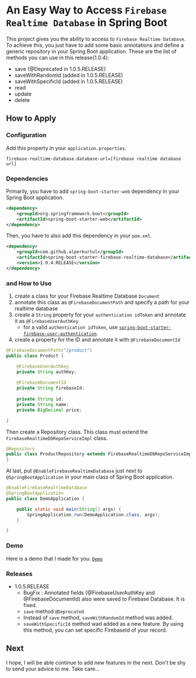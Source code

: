 # An Easy Way to Access `Firebase Realtime Database` in Spring Boot
This project gives you the ability to access to `Firebase Realtime Database`. To achieve this, you just have to add some basic annotations and define a generic repository in your Spring Boot application. These are the list of methods you can use in this release(1.0.4):

- save (@Deprecated in 1.0.5.RELEASE)
- saveWithRandomId (added in 1.0.5.RELEASE)
- saveWithSpecificId (added in 1.0.5.RELEASE)
- read
- update
- delete

## How to Apply

### Configuration
Add this property in your `application.properties`.
```properties
firebase-realtime-database.database-url=[firebase realtime database url]
```

### Dependencies
Primarily, you have to add `spring-boot-starter-web` dependency in your Spring Boot application.
```xml
<dependency>
    <groupId>org.springframework.boot</groupId>
    <artifactId>spring-boot-starter-web</artifactId>
</dependency>
```

Then, you have to also add this dependency in your `pom.xml`.
```xml
<dependency>
    <groupId>com.github.alperkurtul</groupId>
    <artifactId>spring-boot-starter-firebase-realtime-database</artifactId>
    <version>1.0.4.RELEASE</version>
</dependency>
```

### and How to Use
1) create a class for your Firebase Realtime Database `Document`
2) annotate this class as `@FirebaseDocumentPath` and specify a path for your realtime database
3) create a `String` property for your `authentication idToken` and annotate it as `@FirebaseUserAuthKey`
   - for a valid `authentication idToken`, use <a href="https://github.com/alperkurtul/spring-boot-starter-firebase-user-authentication">`spring-boot-starter-firebase-user-authentication`</a>.
4) create a property for the ID and annotate it with `@FirebaseDocumentId`

```java
@FirebaseDocumentPath("/product")
public class Product {

    @FirebaseUserAuthKey
    private String authKey;
    
    @FirebaseDocumentId
    private String firebaseId;
    
    private String id;
    private String name;
    private BigDecimal price;

}
```

Then create a Repository class. This class must extend the `FirebaseRealtimeDbRepoServiceImpl` class.

```java
@Repository
public class ProductRepository extends FirebaseRealtimeDbRepoServiceImpl<Product, String> {
}
```

At last, put `@EnableFirebaseRealtimeDatabase` just next to `@SpringBootApplication` in your main class of Spring Boot application.

```java
@EnableFirebaseRealtimeDatabase
@SpringBootApplication
public class DemoApplication {

    public static void main(String[] args) {
        SpringApplication.run(DemoApplication.class, args);
    }

}
```

### Demo
Here is a demo that I made for you. <a href="https://github.com/alperkurtul/spring-boot-starter-firebase-realtime-database-demo">`Demo`</a>

### Releases
- 1.0.5.RELEASE
  - BugFix : Annotated fields (@FirebaseUserAuthKey and @FirebaseDocumentId) also were saved to Firebase Database. It is fixed.
  - `save` method `@Deprecated`
  - Instead of `save` method, `saveWithRandomId` method was added.
  - `saveWithSpecificId` method wad added as a new feature. By using this method, you can set specific FirebaseId of your record.
      

## Next
I hope, I will be able continue to add new features in the next. Don't be shy to send your advice to me.
Take care...
